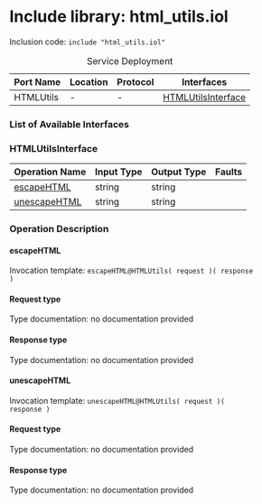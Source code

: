 # Include library: html_utils.iol

Inclusion code: <code>include "html_utils.iol"</code>

<table>
  <caption>Service Deployment</caption>
  <thead>
    <tr>
      <th>Port Name</th>
      <th>Location</th>
      <th>Protocol</th>
      <th>Interfaces</th>
    </tr>
  </thead>
  <tbody>
    <tr>
      <td>HTMLUtils</td>
      <td>-</td>
      <td>-</td>
      <td><a href="#HTMLUtilsInterface">HTMLUtilsInterface</a></td>
    </tr>
  </tbody>
</table>

<h3>List of Available Interfaces</h3>

<h3 id="HTMLUtilsInterface">HTMLUtilsInterface</h3>

<table>
  <thead>
    <tr>
      <th>Operation Name</th>
      <th>Input Type</th>
      <th>Output Type</th>
      <th>Faults</th>
    </tr>
  </thead>
  <tbody>
    <tr>
      <td><a href="#escapeHTML">escapeHTML</a></td>
      <td>string</td>
      <td>string</td>
      <td>
      </td>
    </tr>
    <tr>
      <td><a href="#unescapeHTML">unescapeHTML</a></td>
      <td>string</td>
      <td>string</td>
      <td>
      </td>
    </tr>
  </tbody>
</table>

### Operation Description



<h4 id="escapeHTML">escapeHTML</h4>


Invocation template: <code>escapeHTML@HTMLUtils( request )( response )</code>

<h4>Request type</h4>

Type documentation: no documentation provided 



<h4>Response type</h4>
Type documentation: no documentation provided 







<h4 id="unescapeHTML">unescapeHTML</h4>


Invocation template: <code>unescapeHTML@HTMLUtils( request )( response )</code>

<h4>Request type</h4>

Type documentation: no documentation provided 



<h4>Response type</h4>
Type documentation: no documentation provided 










